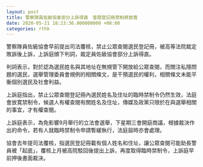 ```yaml
---
layout: post
title: 警察隊員佐級協會部分上訴得直　查閱登記冊禁制將放寬
date: 2020-05-21 18:23:36.000000000 +08:00
categories: rthk
---
```


警察隊員佐級協會早前提出司法覆核，禁止公眾查閱選民登記冊，被高等法院裁定敗訴後上訴，上訴庭頒下判詞，裁定員佐級協會部分上訴得直。

判詞表示，對於認為選民姓名與其地址在無規管下開放給公眾查閱，而關注私隱問題的選民，選舉管理委員會規例的相關條文，是干預選民的權利，相關條文未能平衡個別選民及社會利益。

上訴庭指出，禁止公眾查閱登記冊內選民姓名及住址的臨時禁制令仍然生效，法庭會放寛禁制令，候選人有權查閱有關姓名及住址，傳媒及政黨只限於在與選舉相關的事宜，才有權查閱。

上訴庭表示，為免影響9月舉行的立法會選舉，下星期三會開庭商議，根據裁決作出的命令，若有人就臨時禁制令申請暫緩執行，法庭屆時亦會處理。

協會去年提司法覆核，指選民登記冊載有個人姓名和住址，讓公眾查閱可能助長警員被「起底」，覆核上月被高院駁回後提出上訴，再度取得臨時禁制令，上訴庭早前押後書面裁決。
